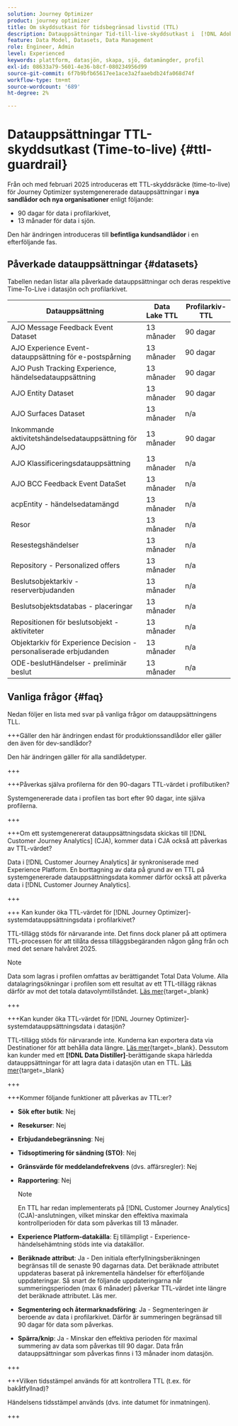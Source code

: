 ```yaml
---
solution: Journey Optimizer
product: journey optimizer
title: Om skyddsutkast för tidsbegränsad livstid (TTL)
description: Datauppsättningar Tid-till-live-skyddsutkast i  [!DNL Adobe Journey Optimizer]
feature: Data Model, Datasets, Data Management
role: Engineer, Admin
level: Experienced
keywords: plattform, datasjön, skapa, sjö, datamängder, profil
exl-id: 08633a79-5601-4e36-b8cf-080234956d99
source-git-commit: 6f7b9bfb65617ee1ace3a2faaebdb24fa068d74f
workflow-type: tm+mt
source-wordcount: '689'
ht-degree: 2%

---
```


# Datauppsättningar TTL-skyddsutkast (Time-to-live) {#ttl-guardrail}

Från och med februari 2025 introduceras ett TTL-skyddsräcke (time-to-live) för Journey Optimizer systemgenererade datauppsättningar i **nya sandlådor och nya organisationer** enligt följande:

* 90 dagar för data i profilarkivet,
* 13 månader för data i sjön.

Den här ändringen introduceras till **befintliga kundsandlådor** i en efterföljande fas.

## Påverkade datauppsättningar {#datasets}

Tabellen nedan listar alla påverkade datauppsättningar och deras respektive Time-To-Live i datasjön och profilarkivet.

| Datauppsättning | Data Lake TTL | Profilarkiv-TTL |
|------|-----|-----|
| AJO Message Feedback Event Dataset | 13 månader | 90 dagar |
| AJO Experience Event-datauppsättning för e-postspårning | 13 månader | 90 dagar |
| AJO Push Tracking Experience, händelsedatauppsättning | 13 månader | 90 dagar |
| AJO Entity Dataset | 13 månader | 90 dagar |
| AJO Surfaces Dataset | 13 månader | n/a |
| Inkommande aktivitetshändelsedatauppsättning för AJO | 13 månader | 90 dagar |
| AJO Klassificeringsdatauppsättning | 13 månader | n/a |
| AJO BCC Feedback Event DataSet | 13 månader | n/a |
| acpEntity - händelsedatamängd | 13 månader | n/a |
| Resor | 13 månader | n/a |
| Resestegshändelser | 13 månader | n/a |
| Repository - Personalized offers | 13 månader | n/a |
| Beslutsobjektarkiv - reserverbjudanden | 13 månader | n/a |
| Beslutsobjektsdatabas - placeringar | 13 månader | n/a |
| Repositionen för beslutsobjekt - aktiviteter | 13 månader | n/a |
| Objektarkiv för Experience Decision - personaliserade erbjudanden | 13 månader | n/a |
| ODE-beslutHändelser - preliminär beslut | 13 månader | n/a |

## Vanliga frågor {#faq}

Nedan följer en lista med svar på vanliga frågor om datauppsättningens TLL.

+++Gäller den här ändringen endast för produktionssandlådor eller gäller den även för dev-sandlådor?

Den här ändringen gäller för alla sandlådetyper.

+++

+++Påverkas själva profilerna för den 90-dagars TTL-värdet i profilbutiken?

Systemgenererade data i profilen tas bort efter 90 dagar, inte själva profilerna.

+++

+++Om ett systemgenererat datauppsättningsdata skickas till [!DNL Customer Journey Analytics] (CJA), kommer data i CJA också att påverkas av TTL-värdet?

Data i [!DNL Customer Journey Analytics] är synkroniserade med Experience Platform. En borttagning av data på grund av en TTL på systemgenererade datauppsättningsdata kommer därför också att påverka data i [!DNL Customer Journey Analytics].

+++

+++ Kan kunder öka TTL-värdet för [!DNL Journey Optimizer]-systemdatauppsättningsdata i profilarkivet? 

TTL-tillägg stöds för närvarande inte. Det finns dock planer på att optimera TTL-processen för att tillåta dessa tilläggsbegäranden någon gång från och med det senare halvåret 2025.

>[!NOTE]
>
>Data som lagras i profilen omfattas av berättigandet Total Data Volume. Alla datalagringsökningar i profilen som ett resultat av ett TTL-tillägg räknas därför av mot det totala datavolymtillståndet. [Läs mer](https://experienceleague.adobe.com/docs/experience-platform/landing/license/total-data-volume.html){target=_blank}

+++

+++Kan kunder öka TTL-värdet för [!DNL Journey Optimizer]-systemdatauppsättningsdata i datasjön? 

TTL-tillägg stöds för närvarande inte. Kunderna kan exportera data via Destinationer för att behålla data längre. [Läs mer](https://experienceleague.adobe.com/docs/experience-platform/destinations/ui/activate/export-datasets.html){target=_blank}. Dessutom kan kunder med ett **[!DNL Data Distiller]**-berättigande skapa härledda datauppsättningar för att lagra data i datasjön utan en TTL. [Läs mer](https://experienceleague.adobe.com/en/docs/experience-platform/query/data-distiller/derived-datasets/overview){target=_blank}

+++

+++Kommer följande funktioner att påverkas av TTL:er? 

* **Sök efter butik**: Nej
* **Resekurser**: Nej
* **Erbjudandebegränsning**: Nej
* **Tidsoptimering för sändning (STO)**: Nej
* **Gränsvärde för meddelandefrekvens** (dvs. affärsregler): Nej
* **Rapportering**: Nej

  >[!NOTE]
  >
  >En TTL har redan implementerats på [!DNL Customer Journey Analytics] (CJA)-anslutningen, vilket minskar den effektiva maximala kontrollperioden för data som påverkas till 13 månader.

* **Experience Platform-datakälla**: Ej tillämpligt - Experience-händelsehämtning stöds inte via datakällor.
* **Beräknade attribut**: Ja - Den initiala efterfyllningsberäkningen begränsas till de senaste 90 dagarnas data. Det beräknade attributet uppdateras baserat på inkrementella händelser för efterföljande uppdateringar. Så snart de följande uppdateringarna når summeringsperioden (max 6 månader) påverkar TTL-värdet inte längre det beräknade attributet. Läs mer.
* **Segmentering och återmarknadsföring**: Ja - Segmenteringen är beroende av data i profilarkivet. Därför är summeringen begränsad till 90 dagar för data som påverkas.
* **Spärra/knip**: Ja - Minskar den effektiva perioden för maximal summering av data som påverkas till 90 dagar. Data från datauppsättningar som påverkas finns i 13 månader inom datasjön.

+++

+++Vilken tidsstämpel används för att kontrollera TTL (t.ex. för bakåtfyllnad)? 

Händelsens tidsstämpel används (dvs. inte datumet för inmatningen).

+++
